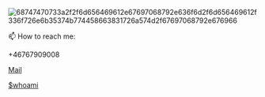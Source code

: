 ![68747470733a2f2f6d656469612e67697068792e636f6d2f6d656469612f336f726e6b35374b774458663831726a574d2f67697068792e676966](https://user-images.githubusercontent.com/9829789/185364586-c104d24d-a22a-492b-8904-756c2f0ce674.gif)

📫 How to reach me:

+46767909008

[Mail](mailto:patrick.henriksson@greatstack.se)

[$whoami](https://www.linkedin.com/in/patrick-henriksson-0099b93/)
